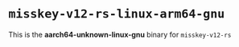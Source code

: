 # `misskey-v12-rs-linux-arm64-gnu`

This is the **aarch64-unknown-linux-gnu** binary for `misskey-v12-rs`
